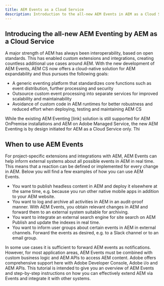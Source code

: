 ```yaml
---
title: AEM Events as a Cloud Service
description: Introduction to the all-new AEM Events in AEM as a Cloud Service
---
```


## Introducing the all-new AEM Eventing by AEM as a Cloud Service

A major strength of AEM has always been interoperability, based on open standards. This has enabled custom extensions and integrations, creating countless additional use cases around AEM. With the new development of AEM Events, AEM CS now offers a cloud-native solution for AEM expandability and thus pursues the following goals:

- A generic eventing platform that standardizes core functions such as event distribution, further processing and security
- Outsource custom event processing into separate services for improved scalability and maintainability
- Avoidance of custom code in AEM runtimes for better robustness and reduced effort when deploying, testing and maintaining AEM CS

While the existing AEM Eventing [link] solution is still supported for AEM OnPremise installations and AEM on Adobe Managed Service, the new AEM Eventing is by design initiated for AEM as a Cloud Service only. Thi

## When to use AEM Events
 
For project-specific extensions and integrations with AEM, AEM Events can help inform external systems about all possible events in AEM in real time. This means that a reaction can be defined or implemented for every change in AEM. Below you will find a few examples of how you can use AEM Events.
- You want to publish headless content in AEM and deploy it elsewhere at the same time, e.g. because you run other native mobile apps in addition to your AEM website.
- You want to log and archive all activities in AEM in an audit-proof manner. With AEM Events, you obtain relevant changes in AEM and forward them to an external system suitable for archiving.
- You want to integrate an external search engine for site search on AEM Publish and update the indexes in real time.
- You want to inform user groups about certain events in AEM in external channels. Forward the events as desired, e.g. to a Slack channel or to an email group.

In some use cases it is sufficient to forward AEM events as notifications. However, for most application areas, AEM Events must be combined with custom business logic and AEM APIs to access AEM content. Adobe offers comprehensive support here with Adobe Developer Console, Adobe i/o and AEM APIs. This tutorial is intended to give you an overview of AEM Events and step-by-step instructions on how you can effectively extend AEM via Events and integrate it with other systems.
